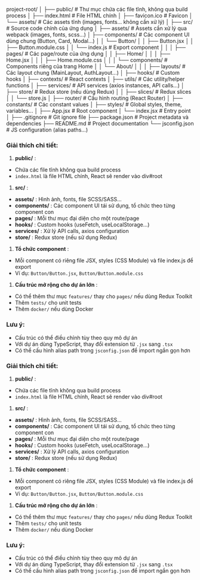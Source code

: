 project-root/
│
├── public/                  # Thư mục chứa các file tĩnh, không qua build process
│   ├── index.html           # File HTML chính
│   ├── favicon.ico          # Favicon
│   └── assets/              # Các assets tĩnh (images, fonts... không cần xử lý)
│
├── src/                     # Source code chính của ứng dụng
│   ├── assets/              # Assets cần xử lý qua webpack (images, fonts, scss...)
│   ├── components/         # Các component UI dùng chung (Button, Card, Modal...)
│   │   └── Button/
│   │       ├── Button.jsx
│   │       ├── Button.module.css
│   │       └── index.js     # Export component
│   │
│   ├── pages/              # Các page/route của ứng dụng
│   │   ├── Home/
│   │   │   ├── Home.jsx
│   │   │   ├── Home.module.css
│   │   │   └── components/  # Components riêng của trang Home
│   │   └── About/
│   │
│   ├── layouts/            # Các layout chung (MainLayout, AuthLayout...)
│   ├── hooks/              # Custom hooks
│   ├── contexts/           # React contexts
│   ├── utils/              # Các utility/helper functions
│   ├── services/           # API services (axios instances, API calls...)
│   ├── store/              # Redux store (nếu dùng Redux)
│   │   ├── slices/         # Redux slices
│   │   └── store.js
│   ├── router/             # Cấu hình routing (React Router)
│   ├── constants/          # Các constant values
│   ├── styles/             # Global styles, theme, variables...
│   ├── App.jsx             # Root component
│   └── index.jsx           # Entry point
│
├── .gitignore              # Git ignore file
├── package.json            # Project metadata và dependencies
├── README.md               # Project documentation
└── jsconfig.json           # JS configuration (alias paths...)


### Giải thích chi tiết:

1. **public/** :

* Chứa các file tĩnh không qua build process
* `index.html` là file HTML chính, React sẽ render vào div#root

1. **src/** :

* **assets/** : Hình ảnh, fonts, file SCSS/SASS...
* **components/** : Các component UI tái sử dụng, tổ chức theo từng component con
* **pages/** : Mỗi thư mục đại diện cho một route/page
* **hooks/** : Custom hooks (useFetch, useLocalStorage...)
* **services/** : Xử lý API calls, axios configuration
* **store/** : Redux store (nếu sử dụng Redux)

1. **Tổ chức component** :

* Mỗi component có riêng file JSX, styles (CSS Module) và file index.js để export
* Ví dụ: `Button/Button.jsx`, `Button/Button.module.css`

1. **Cấu trúc mở rộng cho dự án lớn** :

* Có thể thêm thư mục `features/` thay cho `pages/` nếu dùng Redux Toolkit
* Thêm `tests/` cho unit tests
* Thêm `docker/` nếu dùng Docker

### Lưu ý:

* Cấu trúc có thể điều chỉnh tùy theo quy mô dự án
* Với dự án dùng TypeScript, thay đổi extension từ `.jsx` sang `.tsx`
* Có thể cấu hình alias path trong `jsconfig.json` để import ngắn gọn hơn

### Giải thích chi tiết:

1. **public/** :

* Chứa các file tĩnh không qua build process
* `index.html` là file HTML chính, React sẽ render vào div#root

1. **src/** :

* **assets/** : Hình ảnh, fonts, file SCSS/SASS...
* **components/** : Các component UI tái sử dụng, tổ chức theo từng component con
* **pages/** : Mỗi thư mục đại diện cho một route/page
* **hooks/** : Custom hooks (useFetch, useLocalStorage...)
* **services/** : Xử lý API calls, axios configuration
* **store/** : Redux store (nếu sử dụng Redux)

1. **Tổ chức component** :

* Mỗi component có riêng file JSX, styles (CSS Module) và file index.js để export
* Ví dụ: `Button/Button.jsx`, `Button/Button.module.css`

1. **Cấu trúc mở rộng cho dự án lớn** :

* Có thể thêm thư mục `features/` thay cho `pages/` nếu dùng Redux Toolkit
* Thêm `tests/` cho unit tests
* Thêm `docker/` nếu dùng Docker

### Lưu ý:

* Cấu trúc có thể điều chỉnh tùy theo quy mô dự án
* Với dự án dùng TypeScript, thay đổi extension từ `.jsx` sang `.tsx`
* Có thể cấu hình alias path trong `jsconfig.json` để import ngắn gọn hơn
